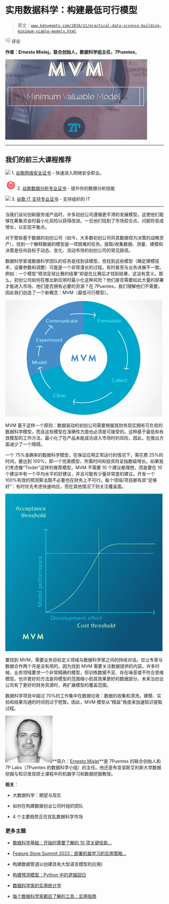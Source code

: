 # 实用数据科学：构建最低可行模型

> 原文：[`www.kdnuggets.com/2016/11/practical-data-science-building-minimum-viable-models.html`](https://www.kdnuggets.com/2016/11/practical-data-science-building-minimum-viable-models.html)

![c](img/3d9c022da2d331bb56691a9617b91b90.png) 评论

**作者：Ernesto Mislej，联合创始人，数据科学组主任，7Puentes**。

![MVM](img/6c56a5379b3483996b60796407271114.png)

* * *

## 我们的前三大课程推荐

![](img/0244c01ba9267c002ef39d4907e0b8fb.png) 1\. [谷歌网络安全证书](https://www.kdnuggets.com/google-cybersecurity) - 快速进入网络安全职业。

![](img/e225c49c3c91745821c8c0368bf04711.png) 2\. [谷歌数据分析专业证书](https://www.kdnuggets.com/google-data-analytics) - 提升你的数据分析技能

![](img/0244c01ba9267c002ef39d4907e0b8fb.png) 3\. [谷歌 IT 支持专业证书](https://www.kdnuggets.com/google-itsupport) - 支持组织的 IT

* * *

当我们谈论创新服务或产品时，许多初创公司遵循更平滑的发展模型。这使他们能够在筹集资金时最小化风险以获得改进。一旦他们找到了市场契合点，问题将变成增长，以实现平衡点。

对于那些基于数据的初创公司（如今，大多数初创公司将其数据视为决策的战略资产），找到一个解释数据的模型是一项困难的任务。提取/收集数据、测量、建模和决策是任何目标于动态、变化、流动市场的初创公司的常见路径。

数据科学家或数据科学团队的任务是找到该模型，但找到这些模型（确定建模技术、设置参数和调整）可能是一个非常漫长的过程，有时甚至与业务进展不一致。例如：一个模型“预测足球比赛的结果”却是在比赛后才找到结果，这没有意义。那么，初创公司如何在推出新应用时最小化这种风险？他们是否需要如此大量的部署才能进入市场，他们是否拥有必要的资源？在 7Puentes，我们理解他们不需要，因此我们创造了一个新概念：MVM（最低可行模型）。

![MVM](img/8e7bd63a61a0808715ce5e56b6699637.png)

MVM 基于这样一个原则：数据驱动的初创公司需要根据其财务现实拥有可负担的数据科学模型，而且这些模型在准确性方面也必须是可接受的。这种基于最低和有效模型的工作方法，最小化了在产品未能成功进入市场时的风险，因此，在推出方面减少了一个障碍。

一个 75%准确率的数据科学模型，在保证应用正常运行的情况下，需花费 25%的时间。要达到 100%，即一个完美模型，所需时间和投资将呈指数级增长。如果我们考虑像“Tinder”这样的推荐模型，MVM 不需要 10 个建议都理想，而是要在 10 个建议中有一个平均水平的好建议，并且可能有少量非常差的建议。开发一个 100%有效的预测算法既不必要也在财务上不可行。每个领域/项目都有其“足够好”：有时优先考虑快速响应，而在其他情况下则关注覆盖面。

![MVM](img/b155059f8fb900b34ee670fdd11e5f96.png)

要找到 MVM，需要业务目标定义领域与数据科学家之间的持续对话。仅让专家与数据合作两个月是没有用的，因为找到 MVM 需要关注数据提供的内容。许多时候，业务领域要求一个非常精确的模型，但训练数据不足、存在噪音或不符合思维模型。也许更好的方法是将模型的范围缩小到其效果更好的数据部分，未来当创业公司有了更好的财务资源时，再扩展模型的覆盖范围。

数据科学项目中超过 70%的工作集中在数据垃圾：数据的收集和清洗。建模、实验和结果沟通的时间则过于短暂。因此，MVM 模型从“精益”角度来加速知识提取过程。

![Ernesto Mislej](img/256771b6c232db0e78a469e7bace61cc.png)**简介：[Ernesto Mislej](https://www.linkedin.com/in/emislej)**是 7Puentes 的联合创始人和 7P Labs（7Puentes 的数据科学小组）的主任。他还是布宜诺斯艾利斯大学数据挖掘与知识发现硕士课程中的机器学习和数据挖掘教授。

**相关**：

+   大数据科学：期望与现实

+   如何在构建数据创业公司时组织团队

+   4 个主要趋势正在扰乱数据科学市场

### 更多主题

+   [数据科学基础：开始时需要了解的 10 项关键技能…](https://www.kdnuggets.com/2020/10/data-science-minimum-10-essential-skills.html)

+   [Feature Store Summit 2023：部署机器学习的实用策略…](https://www.kdnuggets.com/2023/09/hopsworks-feature-store-summit-2023-practical-strategies-deploying-ml-models-production-environments)

+   构建数据管道以创建具有大型语言模型的应用)

+   [构建预测模型：Python 中的逻辑回归](https://www.kdnuggets.com/building-predictive-models-logistic-regression-in-python)

+   [数据科学家的实用统计学](https://www.kdnuggets.com/2023/05/practical-statistics-data-scientists.html)

+   [每个数据科学家都应了解的工具：实用指南](https://www.kdnuggets.com/tools-every-data-scientist-should-know-a-practical-guide)
